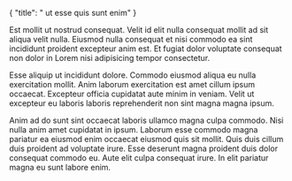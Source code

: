{
  "title": " ut esse quis sunt enim"
}

Est mollit ut nostrud consequat. Velit id elit nulla consequat mollit ad sit aliqua velit nulla. Eiusmod nulla consequat et nisi commodo ea sint incididunt proident excepteur anim est. Et fugiat dolor voluptate consequat non dolor in Lorem nisi adipisicing tempor consectetur.

Esse aliquip ut incididunt dolore. Commodo eiusmod aliqua eu nulla exercitation mollit. Anim laborum exercitation est amet cillum ipsum occaecat. Excepteur officia cupidatat aute minim in veniam. Velit ut excepteur eu laboris laboris reprehenderit non sint magna magna ipsum.

Anim ad do sunt sint occaecat laboris ullamco magna culpa commodo. Nisi nulla anim amet cupidatat in ipsum. Laborum esse commodo magna pariatur ea eiusmod enim occaecat eiusmod quis sit mollit. Quis duis cillum duis proident ad voluptate irure. Esse deserunt magna proident duis dolor consequat commodo eu. Aute elit culpa consequat irure. In elit pariatur magna eu sunt labore enim.